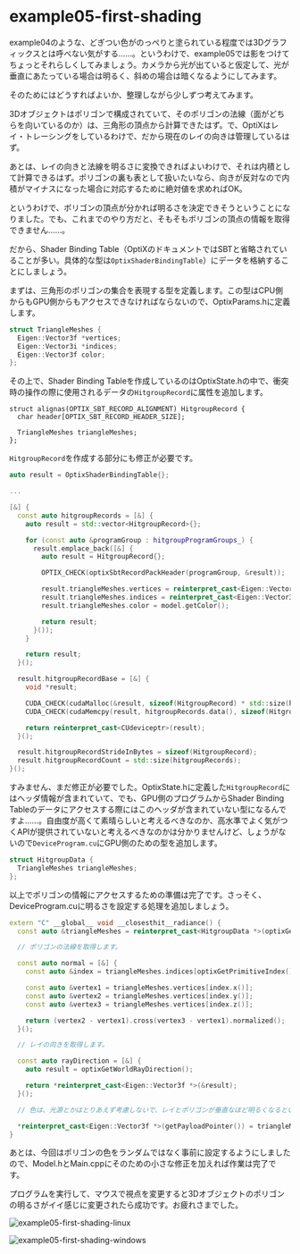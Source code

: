 # example05-first-shading

example04のような、どぎつい色がのっぺりと塗られている程度では3Dグラフィックスとは呼べない気がする……。というわけで、example05では影をつけてちょっとそれらしくしてみましょう。カメラから光が出ていると仮定して、光が垂直にあたっている場合は明るく、斜めの場合は暗くなるようにしてみます。

そのためにはどうすればよいか、整理しながら少しずつ考えてみます。

3Dオブジェクトはポリゴンで構成されていて、そのポリゴンの法線（面がどちらを向いているのか）は、三角形の頂点から計算できたはず。で、OptiXはレイ・トレーシングをしているわけで、だから現在のレイの向きは管理しているはず。

あとは、レイの向きと法線を明るさに変換できればよいわけで、それは内積として計算できるはず。ポリゴンの裏も表として扱いたいなら、向きが反対なので内積がマイナスになった場合に対応するために絶対値を求めればOK。

というわけで、ポリゴンの頂点が分かれば明るさを決定できそうということになりました。でも、これまでのやり方だと、そもそもポリゴンの頂点の情報を取得できません……。

だから、Shader Binding Table（OptiXのドキュメントではSBTと省略されていることが多い。具体的な型は`OptixShaderBindingTable`）にデータを格納することにしましょう。

まずは、三角形のポリゴンの集合を表現する型を定義します。この型はCPU側からもGPU側からもアクセスできなければならないので、OptixParams.hに定義します。

~~~c++
struct TriangleMeshes {
  Eigen::Vector3f *vertices;
  Eigen::Vector3i *indices;
  Eigen::Vector3f color;
};
~~~

その上で、Shader Binding Tableを作成しているのはOptixState.hの中で、衝突時の操作の際に使用されるデータの`HitgroupRecord`に属性を追加します。

~~~c+++
struct alignas(OPTIX_SBT_RECORD_ALIGNMENT) HitgroupRecord {
  char header[OPTIX_SBT_RECORD_HEADER_SIZE];

  TriangleMeshes triangleMeshes;
};
~~~

`HitgroupRecord`を作成する部分にも修正が必要です。

~~~c++
auto result = OptixShaderBindingTable{};

...

[&] {
  const auto hitgroupRecords = [&] {
    auto result = std::vector<HitgroupRecord>{};

    for (const auto &programGroup : hitgroupProgramGroups_) {
      result.emplace_back([&] {
        auto result = HitgroupRecord{};

        OPTIX_CHECK(optixSbtRecordPackHeader(programGroup, &result));

        result.triangleMeshes.vertices = reinterpret_cast<Eigen::Vector3f *>(verticesBuffer_.getData());
        result.triangleMeshes.indices = reinterpret_cast<Eigen::Vector3i *>(indicesBuffer_.getData());
        result.triangleMeshes.color = model.getColor();

        return result;
      }());
    }

    return result;
  }();

  result.hitgroupRecordBase = [&] {
    void *result;

    CUDA_CHECK(cudaMalloc(&result, sizeof(HitgroupRecord) * std::size(hitgroupRecords)));
    CUDA_CHECK(cudaMemcpy(result, hitgroupRecords.data(), sizeof(HitgroupRecord) * std::size(hitgroupRecords), cudaMemcpyHostToDevice));

    return reinterpret_cast<CUdeviceptr>(result);
  }();

  result.hitgroupRecordStrideInBytes = sizeof(HitgroupRecord);
  result.hitgroupRecordCount = std::size(hitgroupRecords);
}();
~~~

すみません、まだ修正が必要でした。OptixState.hに定義した`HitgroupRecord`にはヘッダ情報が含まれていて、でも、GPU側のプログラムからShader Binding Tableのデータにアクセスする際にはこのヘッダが含まれていない型になるんですよ……。自由度が高くて素晴らしいと考えるべきなのか、高水準でよく気がつくAPIが提供されていないと考えるべきなのかは分かりませんけど、しょうがないので`DeviceProgram.cu`にGPU側のための型を追加します。

~~~c++
struct HitgroupData {
  TriangleMeshes triangleMeshes;
};
~~~

以上でポリゴンの情報にアクセスするための準備は完了です。さっそく、DeviceProgram.cuに明るさを設定する処理を追加しましょう。

~~~c++
extern "C" __global__ void __closesthit__radiance() {
  const auto &triangleMeshes = reinterpret_cast<HitgroupData *>(optixGetSbtDataPointer())->triangleMeshes;

  // ポリゴンの法線を取得します。

  const auto normal = [&] {
    const auto &index = triangleMeshes.indices[optixGetPrimitiveIndex()];

    const auto &vertex1 = triangleMeshes.vertices[index.x()];
    const auto &vertex2 = triangleMeshes.vertices[index.y()];
    const auto &vertex3 = triangleMeshes.vertices[index.z()];

    return (vertex2 - vertex1).cross(vertex3 - vertex1).normalized();
  }();

  // レイの向きを取得します。

  const auto rayDirection = [&] {
    auto result = optixGetWorldRayDirection();

    return *reinterpret_cast<Eigen::Vector3f *>(&result);
  }();

  // 色は、光源とかはとりあえず考慮しないで、レイとポリゴンが垂直なほど明るくなるということで。カメラにライトが付いているとでも思って、納得してください……。

  *reinterpret_cast<Eigen::Vector3f *>(getPayloadPointer()) = triangleMeshes.color * (0.2 + 0.8 * std::abs(normal.dot(rayDirection)));
}
~~~

あとは、今回はポリゴンの色をランダムではなく事前に設定するようにしましたので、Model.hとMain.cppにそのための小さな修正を加えれば作業は完了です。

プログラムを実行して、マウスで視点を変更すると3Dオブジェクトのポリゴンの明るさがイイ感じに変更されたら成功です。お疲れさまでした。

![example05-first-shading-linux]()

![example05-first-shading-windows]()
